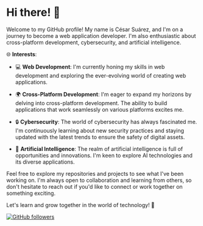 # Hi there! 👋

Welcome to my GitHub profile! My name is César Suárez, and I'm on a journey to become a web application developer. I'm also enthusiastic about cross-platform development, cybersecurity, and artificial intelligence.

🌐 **Interests**:

- 💻 **Web Development**: I'm currently honing my skills in web development and exploring the ever-evolving world of creating web applications.

- 🌍 **Cross-Platform Development**: I'm eager to expand my horizons by delving into cross-platform development. The ability to build applications that work seamlessly on various platforms excites me.

- 🔒 **Cybersecurity**: The world of cybersecurity has always fascinated me. I'm continuously learning about new security practices and staying updated with the latest trends to ensure the safety of digital assets.

- 🤖 **Artificial Intelligence**: The realm of artificial intelligence is full of opportunities and innovations. I'm keen to explore AI technologies and its diverse applications.

Feel free to explore my repositories and projects to see what I've been working on. I'm always open to collaboration and learning from others, so don't hesitate to reach out if you'd like to connect or work together on something exciting.

Let's learn and grow together in the world of technology! 🚀

[![GitHub followers](https://img.shields.io/github/followers/cesking?label=Follow&style=social)](https://github.com/cesking)
